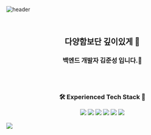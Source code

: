 ![header](https://capsule-render.vercel.app/api?type=slice&color=gradient&height=300&section=header&text=Welcome%20to%20my%20page&fontSize=40)

<br>
<h2 align="center">다양함보단 깊이있게 👋</h3>
<h3 align="center">백엔드 개발자 김준성 입니다.🐻</h2>
<br>
<br>

<div align="center">
  <h3>🛠 Experienced Tech Stack 🔧</h3>
</div>
<div align='center'>
  <img src="https://img.shields.io/badge/Python-3766AB?style=for-the-badge&logo=Python&logoColor=white"/>
  <img src="https://img.shields.io/badge/RASA2.8-5A17EE?style=for-the-badge&logo=Rasa&logoColor=#5A17EE"/>
  <img src="https://img.shields.io/badge/JAVA-007396?style=for-the-badge&logo=java&logoColor=white">
  <img src="https://img.shields.io/badge/Spring-6DB33F?style=for-the-badge&logo=Spring&logoColor=white">
  <img src="https://img.shields.io/badge/html-E34F26?style=for-the-badge&logo=html5&logoColor=white">
  <img src="https://img.shields.io/badge/css-1572B6?style=for-the-badge&logo=css3&logoColor=white">
</div>

<br>
<a href="https://github.com/anuraghazra/github-readme-stats">
 <img align="center" src="![gomshiki's GitHub stats](https://github-readme-stats.vercel.app/api?username=gomshiki&show_icons=true&theme=transparent)" />
</a>



